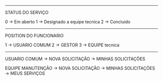 ***************************************
STATUS DO SERVIÇO

0 -> Em aberto
1 -> Designado a equipe tecnica
2 -> Concluido

***************************************

POSITION DO FUNCIONARIO

1 -> USUARIO COMUM
2 -> GESTOR
3 -> EQUIPE tecnica

***************************************

USUARIO COMUM
    -> NOVA SOLICITAÇÃO
    -> MINHAS SOLICITAÇÕES

EQUIPE MANUTENÇÃO
    -> NOVA SOLICITAÇÃO
    -> MINHAS SOLICITAÇÕES
    -> MEUS SERVIÇOS
    